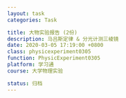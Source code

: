 ```yaml
---
layout: task
categories: Task

title: 大物实验报告 (2份)
description: 马吕斯定律 & 分光计测三棱镜
date: 2020-03-05 17:19:00 +0800
class: physicexperiment0305
function: PhysicExperiment0305
platform: 学习通
course: 大学物理实验

status: 归档
---
```


